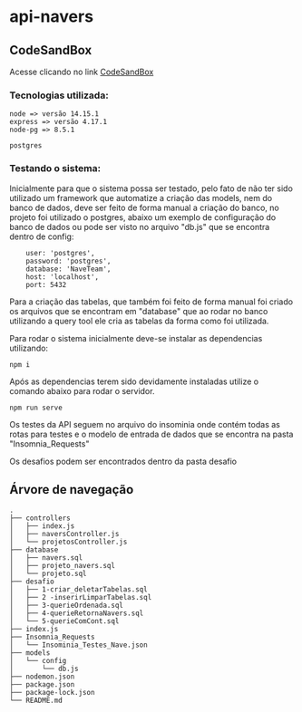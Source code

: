 # api-navers

## CodeSandBox
Acesse clicando no link
[CodeSandBox](https://codesandbox.io/s/teste-estagio-ohq5u?file=/index.html)

### Tecnologias utilizada:
```
node => versão 14.15.1
express => versão 4.17.1
node-pg => 8.5.1

postgres
```

### Testando o sistema:

Inicialmente para que o sistema possa ser testado, pelo fato de não ter sido utilizado um framework que automatize a criação das models, nem do banco de dados, deve ser feito de forma manual a criação do banco, no projeto foi utilizado o postgres, abaixo um exemplo de configuração do banco de dados ou pode ser visto no arquivo "db.js" que se encontra dentro de config: 

```
    user: 'postgres',
    password: 'postgres',
    database: 'NaveTeam',
    host: 'localhost',
    port: 5432
```

Para a criação das tabelas, que também foi feito de forma manual foi criado os arquivos que se encontram em "database" que ao rodar no banco utilizando a query tool ele cria as tabelas da forma como foi utilizada.

Para rodar o sistema inicialmente deve-se instalar as dependencias utilizando:
```
npm i
```
Após as dependencias terem sido devidamente instaladas utilize o comando abaixo para rodar o servidor.

```
npm run serve
```
Os testes da API seguem no arquivo do insominia onde contém todas as rotas para testes e o modelo de entrada de dados que se encontra na pasta "Insomnia_Requests"


Os desafios podem ser encontrados dentro da pasta desafio

## Árvore de navegação
```
.
├── controllers
│   ├── index.js
│   ├── naversController.js
│   └── projetosController.js
├── database
│   ├── navers.sql
│   ├── projeto_navers.sql
│   └── projeto.sql
├── desafio
│   ├── 1-criar_deletarTabelas.sql
│   ├── 2 -inserirLimparTabelas.sql
│   ├── 3-querieOrdenada.sql
│   ├── 4-querieRetornaNavers.sql
│   └── 5-querieComCont.sql
├── index.js
├── Insomnia_Requests
│   └── Insominia_Testes_Nave.json
├── models
│   └── config
│       └── db.js
├── nodemon.json
├── package.json
├── package-lock.json
└── README.md
```